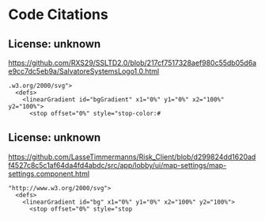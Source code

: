 # Code Citations

## License: unknown
https://github.com/RXS29/SSLTD2.0/blob/217cf7517328aef980c55db05d6ae9cc7dc5eb9a/SalvatoreSystemsLogo1.0.html

```
.w3.org/2000/svg">
  <defs>
    <linearGradient id="bgGradient" x1="0%" y1="0%" x2="100%" y2="100%">
      <stop offset="0%" style="stop-color:#
```


## License: unknown
https://github.com/LasseTimmermanns/Risk_Client/blob/d299824dd1620adf4527c8c5c1af64da4fd4abdc/src/app/lobby/ui/map-settings/map-settings.component.html

```
"http://www.w3.org/2000/svg">
  <defs>
    <linearGradient id="bg" x1="0%" y1="0%" x2="100%" y2="100%">
      <stop offset="0%" style="stop
```

